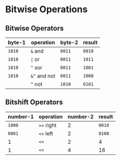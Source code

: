 
# Bitwise Operations

## Bitwise Operators
| byte-1   | operation    | byte-2   | result |
| -------- | ------------ |--------- | ------ |
| `1010`   | `&`  and     | `0011`   | `0010` |
| `1010`   | `\|`  or     | `0011`   | `1011` |
| `1010`   | `^`  xor     | `0011`   | `1001` |
| `1010`   | `&^` and not | `0011`   | `1000` |
|          | `^`  not     | `1010`   | `0101` |

## Bitshift Operators
| number-1   | operation  | number-2 | result |
| ---------- | ---------- | -------- | ------ |
| `1000`     | `>>` right | 2        | `0010` |
| `0001`     | `<<` left  | 2        | `0100` |
| 1          | `<<`       | 2        | 4      |
| 1          | `<<`       | 4        | 16     |
